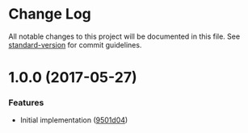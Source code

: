 # Change Log

All notable changes to this project will be documented in this file. See [standard-version](https://github.com/conventional-changelog/standard-version) for commit guidelines.

<a name="1.0.0"></a>
# 1.0.0 (2017-05-27)


### Features

* Initial implementation ([9501d04](https://github.com/relekang/skip-if/commit/9501d04))
